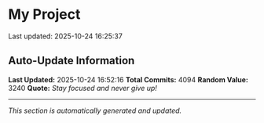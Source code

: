 # My Project


Last updated: 2025-10-24 16:25:37





































































































































































































































































































































































































































































































































































































































































































































































































































































































































































































































































































































































































































































































































































































































































































































































































































































































































































































































































































































































































































































































































































































































































































































































































































































































































































































































































































































































































































































































































































































































































































































































































































































































































































































































































































































































































































































































































































































































































































































































































































































































































































































































































































































































































































































































































































































































































## Auto-Update Information

**Last Updated:** 2025-10-24 16:52:16
**Total Commits:** 4094
**Random Value:** 3240
**Quote:** _Stay focused and never give up!_

---
_This section is automatically generated and updated._